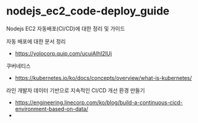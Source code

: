# nodejs_ec2_code-deploy_guide
Nodejs EC2 자동배포(CI/CD)에 대한 정리 및 가이드

자동 배포에 대한 문서 정리 
- https://yolocorp.quip.com/ucuiAIhI2lUj

쿠버네티스
- https://kubernetes.io/ko/docs/concepts/overview/what-is-kubernetes/

라인 개발자 데이터 기반으로 지속적인 CI/CD 개선 환경 만들기
- https://engineering.linecorp.com/ko/blog/build-a-continuous-cicd-environment-based-on-data/
- 
